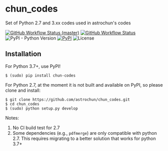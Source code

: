 # chun_codes
Set of Python 2.7 and 3.xx codes used in astrochun's codes

[![GitHub Workflow Status (master)](https://img.shields.io/github/workflow/status/astrochun/chun_codes/Python%20package/master?color=blue&label=build%20%28master%29&logo=github)](https://github.com/astrochun/chun_codes/actions?query=workflow%3A%22Python+package%22+branch%3Amaster)
[![GitHub Workflow Status](https://img.shields.io/github/workflow/status/astrochun/chun_codes/Python%20package?color=blue&label=build%20%28latest%29&logo=github)](https://github.com/astrochun/chun_codes/actions?query=workflow%3A%22Python+package%22)
![PyPI - Python Version](https://img.shields.io/pypi/pyversions/chun-codes)
[![PyPI](https://img.shields.io/pypi/v/chun-codes?color=blue)](https://pypi.org/project/chun-codes)
![License](https://img.shields.io/github/license/astrochun/chun_codes?color=blue)


## Installation

For Python 3.7+, use PyPI!

```
$ (sudo) pip install chun-codes
```

For Python 2.7, at the moment it is not built and available on PyPI, so
please clone and install:

```
$ git clone https://github.com/astrochun/chun_codes.git
$ cd chun_codes
$ (sudo) python setup.py develop
```

Notes:
 1. No CI build test for 2.7
 2. Some dependencies (e.g., `pdfmerge`) are only compatible with python 2.7.
    This requires migrating to a better solution that works for python 3.7+